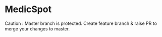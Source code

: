 # MedicSpot

Caution : Master branch is protected.
Create feature branch & raise PR to merge your changes to master.
